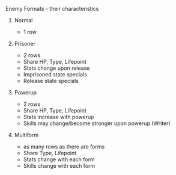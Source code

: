 Enemy Formats - their characteristics

1. Normal

   - 1 row

2. Prisoner

   - 2 rows
   - Share HP, Type, Lifepoint
   - Stats change upon release
   - Imprisoned state specials
   - Release state specials

3. Powerup

   - 2 rows
   - Share HP, Type, Lifepoint
   - Stats increase with powerup
   - Skills may change/become stronger upon powerup (Writer)

4. Multiform
   - as many rows as there are forms
   - Share Type, Lifepoint
   - Stats change with each form
   - Skills change with each form

